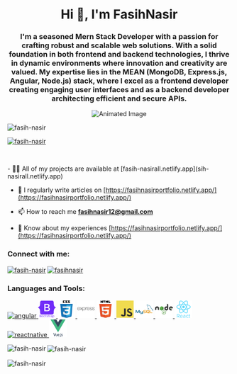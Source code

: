<h1 align="center">Hi 👋, I'm FasihNasir</h1>
<h3 align="center">I'm a seasoned Mern Stack Developer with a passion for crafting robust and scalable web solutions. With a solid foundation in both frontend and backend technologies, I thrive in dynamic environments where innovation and creativity are valued. My expertise lies in the MEAN (MongoDB, Express.js, Angular, Node.js) stack, where I excel as a frontend developer creating engaging user interfaces and as a backend developer architecting efficient and secure APIs.</h3>

<p align="center">
  <img src="https://media3.giphy.com/media/v1.Y2lkPTc5MGI3NjExNnVjc2N3NWJiYnQzb2xsZmZ6eXNtdWJjcm5pNTIwb2Z5d2FvdG13dyZlcD12MV9pbnRlcm5hbF9naWZfYnlfaWQmY3Q9Zw/TFPdmm3rdzeZ0kP3zG/giphy.webp" alt="Animated Image" />
</p>

<p align="center">
<p align="left"> <img src="https://komarev.com/ghpvc/?username=fasih-nasir&label=Profile%20views&color=0e75b6&style=flat" alt="fasih-nasir" /> </p>

<p align="left"> <a href="https://github.com/ryo-ma/github-profile-trophy"><img src="https://github-profile-trophy.vercel.app/?username=fasih-nasir" alt="fasih-nasir" /></a> </p>

<p align="left"> <a href="https://twitter.com/" target="blank"><img src="https://img.shields.io/twitter/follow/?logo=twitter&style=for-the-badge" alt="" /></a> </p>
</p>
- 👨‍💻 All of my projects are available at [fasih-nasirall.netlify.app](sih-nasirall.netlify.app)

- 📝 I regularly write articles on [https://fasihnasirportfolio.netlify.app/](https://fasihnasirportfolio.netlify.app/)

- 📫 How to reach me **fasihnasir12@gmail.com**

- 📄 Know about my experiences [https://fasihnasirportfolio.netlify.app/](https://fasihnasirportfolio.netlify.app/)

<h3 align="left">Connect with me:</h3>
<p align="left">
<a href="https://www.linkedin.com/in/fasih-nasir-830959252/" target="blank"><img align="center" src="https://raw.githubusercontent.com/rahuldkjain/github-profile-readme-generator/master/src/images/icons/Social/linked-in-alt.svg" alt="fasih-nasir" height="30" width="40" /></a>
<a href="https://www.facebook.com/profile.php?id=61550661127214&__cft__[0]=AZXhjvf3WTk2ymE3m0SfWANLefMQhtPC-dUiYAgllgPpEtD5IDZ-5olzVV_X2I3tHIC3_nPRlKFwAAzYgkH0Uz7Xm3TmGwHsUUWF9MGbo1D64JfpL6_NaA22nqgxLDE7tYGkUZwRaQItx4eQAW09B08CgUzgQrZm3-9_7N6fTTHocl3wb_4i1QsqIWlx-6nayx0&__tn__=-]C%2CP-R" target="blank"><img align="center" src="https://raw.githubusercontent.com/rahuldkjain/github-profile-readme-generator/master/src/images/icons/Social/facebook.svg" alt="fasihnasir" height="30" width="40" /></a>
</p>

<h3 align="left">Languages and Tools:</h3>
<p align="left"> <a href="https://angular.io" target="_blank" rel="noreferrer"> <img src="https://angular.io/assets/images/logos/angular/angular.svg" alt="angular" width="40" height="40"/> </a> <a href="https://getbootstrap.com" target="_blank" rel="noreferrer"> <img src="https://raw.githubusercontent.com/devicons/devicon/master/icons/bootstrap/bootstrap-plain-wordmark.svg" alt="bootstrap" width="40" height="40"/> </a> <a href="https://www.w3schools.com/css/" target="_blank" rel="noreferrer"> <img src="https://raw.githubusercontent.com/devicons/devicon/master/icons/css3/css3-original-wordmark.svg" alt="css3" width="40" height="40"/> </a> <a href="https://expressjs.com" target="_blank" rel="noreferrer"> <img src="https://raw.githubusercontent.com/devicons/devicon/master/icons/express/express-original-wordmark.svg" alt="express" width="40" height="40"/> </a> <a href="https://www.w3.org/html/" target="_blank" rel="noreferrer"> <img src="https://raw.githubusercontent.com/devicons/devicon/master/icons/html5/html5-original-wordmark.svg" alt="html5" width="40" height="40"/> </a> <a href="https://developer.mozilla.org/en-US/docs/Web/JavaScript" target="_blank" rel="noreferrer"> <img src="https://raw.githubusercontent.com/devicons/devicon/master/icons/javascript/javascript-original.svg" alt="javascript" width="40" height="40"/> </a> <a href="https://www.mysql.com/" target="_blank" rel="noreferrer"> <img src="https://raw.githubusercontent.com/devicons/devicon/master/icons/mysql/mysql-original-wordmark.svg" alt="mysql" width="40" height="40"/> </a> <a href="https://nodejs.org" target="_blank" rel="noreferrer"> <img src="https://raw.githubusercontent.com/devicons/devicon/master/icons/nodejs/nodejs-original-wordmark.svg" alt="nodejs" width="40" height="40"/> </a> <a href="https://reactjs.org/" target="_blank" rel="noreferrer"> <img src="https://raw.githubusercontent.com/devicons/devicon/master/icons/react/react-original-wordmark.svg" alt="react" width="40" height="40"/> </a> <a href="https://reactnative.dev/" target="_blank" rel="noreferrer"> <img src="https://reactnative.dev/img/header_logo.svg" alt="reactnative" width="40" height="40"/> </a> <a href="https://vuejs.org/" target="_blank" rel="noreferrer"> <img src="https://raw.githubusercontent.com/devicons/devicon/master/icons/vuejs/vuejs-original-wordmark.svg" alt="vuejs" width="40" height="40"/> </a> </p>

<p><img align="left" src="https://github-readme-stats.vercel.app/api/top-langs?username=fasih-nasir&show_icons=true&locale=en&layout=compact" alt="fasih-nasir" /></p>

<p>&nbsp;<img align="center" src="https://github-readme-stats.vercel.app/api?username=fasih-nasir&show_icons=true&locale=en" alt="fasih-nasir" /></p>

<p><img align="center" src="https://github-readme-streak-stats.herokuapp.com/?user=fasih-nasir&" alt="fasih-nasir" /></p>
